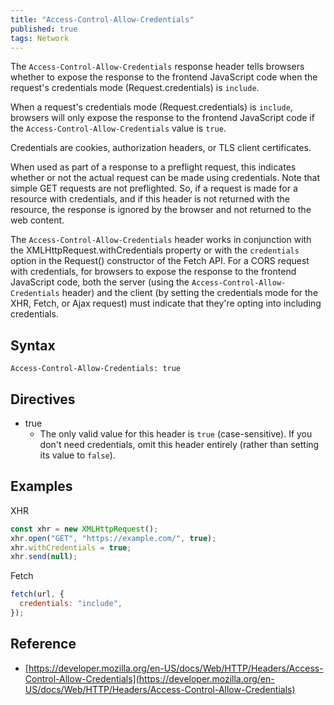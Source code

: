 ```yaml
---
title: "Access-Control-Allow-Credentials"
published: true
tags: Network
---
```


The `Access-Control-Allow-Credentials` response header tells browsers whether to
expose the response to the frontend JavaScript code when the request's
credentials mode (Request.credentials) is `include`.

When a request's credentials mode (Request.credentials) is `include`, browsers
will only expose the response to the frontend JavaScript code if the
`Access-Control-Allow-Credentials` value is `true`.

Credentials are cookies, authorization headers, or TLS client certificates.

When used as part of a response to a preflight request, this indicates whether
or not the actual request can be made using credentials. Note that simple GET
requests are not preflighted. So, if a request is made for a resource with
credentials, and if this header is not returned with the resource, the
response is ignored by the browser and not returned to the web content.

The `Access-Control-Allow-Credentials` header works in conjunction with the
XMLHttpRequest.withCredentials property or with the `credentials` option in the
Request() constructor of the Fetch API. For a CORS request with credentials,
for browsers to expose the response to the frontend JavaScript code, both the
server (using the `Access-Control-Allow-Credentials` header) and the client (by
setting the credentials mode for the XHR, Fetch, or Ajax request) must
indicate that they're opting into including credentials.

## Syntax

```http
Access-Control-Allow-Credentials: true
```

## Directives

- true
  - The only valid value for this header is `true` (case-sensitive). If you don't need credentials, omit this header entirely (rather than setting its value to `false`).

## Examples

XHR

```javascript
const xhr = new XMLHttpRequest();
xhr.open("GET", "https://example.com/", true);
xhr.withCredentials = true;
xhr.send(null);

```

Fetch

```javascript
fetch(url, {
  credentials: "include",
});
```

## Reference

- [https://developer.mozilla.org/en-US/docs/Web/HTTP/Headers/Access-Control-Allow-Credentials](https://developer.mozilla.org/en-US/docs/Web/HTTP/Headers/Access-Control-Allow-Credentials)